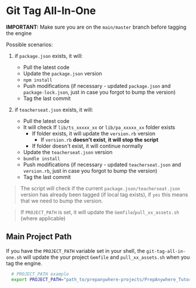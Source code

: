 # Git Tag All-In-One

**IMPORTANT:** Make sure you are on the `main/master` branch before tagging the engine

Possible scenarios:

1. if `package.json` exists, it will:

   - Pull the latest code
   - Update the `package.json` version
   - `npm install`
   - Push modifications (if necessary - updated `package.json` and `package-lock.json`, just in case you forgot to bump the version)
   - Tag the last commit

2. if `teacherseat.json` exists, it will:

   - Pull the latest code
   - It will check If `lib/ts_xxxxx_xx` or `lib/pa_xxxxx_xx` folder exists
     - If folder exists, it will update the `version.rb` version
       - If `version.rb` **doesn't exist**, **it will stop the script**
     - If folder doesn't exist, it will continue normally
   - Update the `teacherseat.json` version
   - `bundle install`
   - Push modifications (if necessary - updated `teacherseat.json` and `version.rb`, just in case you forgot to bump the version)
   - Tag the last commit

> The script will check if the current `package.json/teacherseat.json` version has already been tagged (if local tag exists), if `yes` this means that we need to bump the version.

> If `PROJECT_PATH` is set, it will update the `Gemfile`/`pull_xx_assets.sh` (where applicable)

## Main Project Path

If you have the `PROJECT_PATH` variable set in your shell, the `git-tag-all-in-one.sh` will update the your project `Gemfile` and `pull_xx_assets.sh` when you tag the engine.

```Bash
  # PROJECT_PATH example
  export PROJECT_PATH="path_to/prepanywhere-projects/PrepAnywhere_Tutor_City"
```
